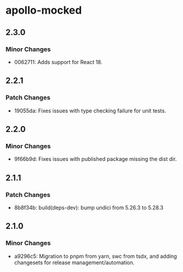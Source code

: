 # apollo-mocked

## 2.3.0

### Minor Changes

- 0062711: Adds support for React 18.

## 2.2.1

### Patch Changes

- 19055da: Fixes issues with type checking failure for unit tests.

## 2.2.0

### Minor Changes

- 9f66b9d: Fixes issues with published package missing the dist dir.

## 2.1.1

### Patch Changes

- 8b8f34b: build(deps-dev): bump undici from 5.26.3 to 5.28.3

## 2.1.0

### Minor Changes

- a9296c5: Migration to pnpm from yarn, swc from tsdx, and adding changesets for release
  management/automation.
